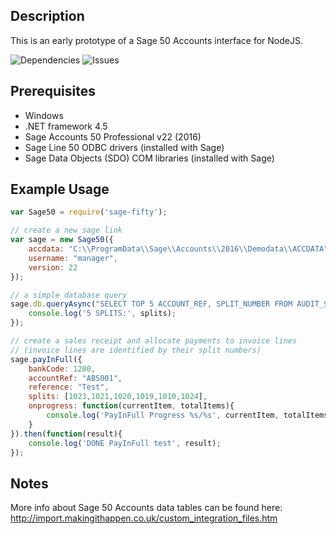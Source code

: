 Description
-----------
This is an early prototype of a Sage 50 Accounts interface for NodeJS.

![Dependencies](https://david-dm.org/mikuso/sage-fifty.svg)
![Issues](https://img.shields.io/github/issues/mikuso/sage-fifty.svg)

Prerequisites
-------------
* Windows
* .NET framework 4.5
* Sage Accounts 50 Professional v22 (2016)
* Sage Line 50 ODBC drivers (installed with Sage)
* Sage Data Objects (SDO) COM libraries (installed with Sage)


Example Usage
-------------

```js
var Sage50 = require('sage-fifty');

// create a new sage link
var sage = new Sage50({
	accdata: "C:\\ProgramData\\Sage\\Accounts\\2016\\Demodata\\ACCDATA",
	username: "manager",
	version: 22
});

// a simple database query
sage.db.queryAsync("SELECT TOP 5 ACCOUNT_REF, SPLIT_NUMBER FROM AUDIT_SPLIT").then(function(splits){
	console.log('5 SPLITS:', splits);
});

// create a sales receipt and allocate payments to invoice lines
// (invoice lines are identified by their split numbers)
sage.payInFull({
	bankCode: 1200,
	accountRef: "ABS001",
	reference: "Test",
	splits: [1023,1021,1020,1019,1010,1024],
	onprogress: function(currentItem, totalItems){
		console.log('PayInFull Progress %s/%s', currentItem, totalItems);
	}
}).then(function(result){
	console.log('DONE PayInFull test', result);
});
```

Notes
-----
More info about Sage 50 Accounts data tables can be found here:
http://import.makingithappen.co.uk/custom_integration_files.htm
